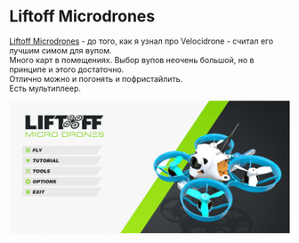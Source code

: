 # Liftoff Microdrones

[Liftoff Microdrones](https://store.steampowered.com/app/1432320/Liftoff_Micro_Drones/) - до того, как я узнал про Velocidrone - считал его лучшим симом для вупом.  
Много карт в помещениях. 
Выбор вупов неочень большой, но в принципе и этого достаточно.  
Отлично можно и погонять и пофристайлить.  
Есть мультиплеер.

![](Liftoff_Microdrone_1.png)
